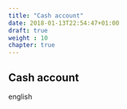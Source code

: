 ```yaml
---
title: "Cash account"
date: 2018-01-13T22:54:47+01:00
draft: true
weight : 10
chapter: true
---
```

## Cash account
english
